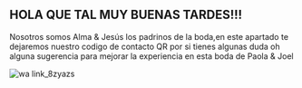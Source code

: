 ## HOLA QUE TAL MUY BUENAS TARDES!!!
Nosotros somos Alma & Jesús los padrinos de la boda,en este apartado te dejaremos nuestro codigo de contacto QR por si tienes algunas duda oh alguna sugerencia para mejorar la experiencia en esta boda de Paola & Joel 


![wa link_8zyazs](https://user-images.githubusercontent.com/99769696/165183506-c0fdfb2f-8f78-4cbc-9cbd-12302935a326.png)
